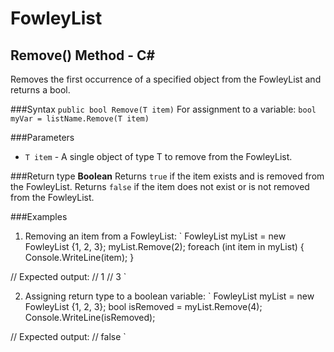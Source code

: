 # FowleyList
## Remove() Method - C#
Removes the first occurrence of a specified object from the FowleyList<T> and returns a bool.

###Syntax
`public bool Remove(T item)`
For assignment to a variable:
`bool myVar = listName.Remove(T item)`

###Parameters
- `T item` - A single object of type T to remove from the FowleyList<T>.

###Return type
**Boolean**
Returns `true` if the item exists and is removed from the FowleyList<T>.
Returns `false` if the item does not exist or is not removed from the FowleyList<T>.

###Examples
1. Removing an item from a FowleyList<int>:
`
FowleyList<int> myList = new FowleyList<int> {1, 2, 3};
myList.Remove(2);
foreach (int item in myList) {
  Console.WriteLine(item);
}

// Expected output:
// 1
// 3
`

2. Assigning return type to a boolean variable:
`
FowleyList<int> myList = new FowleyList<int> {1, 2, 3};
bool isRemoved = myList.Remove(4);
Console.WriteLine(isRemoved);

// Expected output:
// false
`
